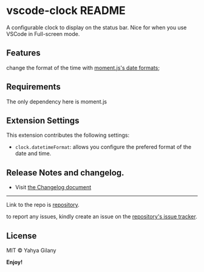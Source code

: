 # vscode-clock README

A configurable clock to display on the status bar. Nice for when you use VSCode in Full-screen mode.

## Features
change the format of the time with [moment.js's date formats](https://momentjs.com/docs/#/displaying/);

## Requirements
The only dependency here is moment.js

## Extension Settings

This extension contributes the following settings:

* `clock.datetimeFormat`: allows you configure the prefered format of the date and time.


## Release Notes and changelog.
- Visit [the Changelog document](CHANGELOG.md)

-----------------------------------------------------------------------------------------------------------
Link to the repo is [repository](//github.com/ygilany/vscode-clock).

to report any issues, kindly create an issue on the [repository's issue tracker](//github.com/ygilany/vscode-clock/issues).

## License

MIT © Yahya Gilany

**Enjoy!**
